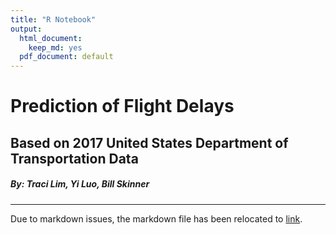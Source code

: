 ```yaml
---
title: "R Notebook"
output:
  html_document:
    keep_md: yes
  pdf_document: default
---
```

# Prediction of Flight Delays

## Based on 2017 United States Department of Transportation Data

##### By: Traci Lim, Yi Luo, Bill Skinner

---

Due to markdown issues, the markdown file has been relocated to [link](scripts\dataviz.md). 

